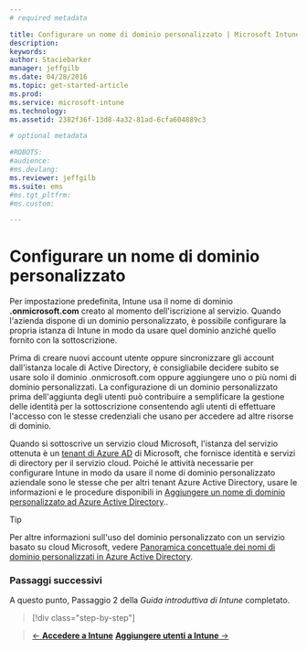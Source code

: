 ```yaml
---
# required metadata

title: Configurare un nome di dominio personalizzato | Microsoft Intune
description:
keywords:
author: Staciebarker
manager: jeffgilb
ms.date: 04/28/2016
ms.topic: get-started-article
ms.prod:
ms.service: microsoft-intune
ms.technology:
ms.assetid: 2382f36f-13d8-4a32-81ad-6cfa604889c3

# optional metadata

#ROBOTS:
#audience:
#ms.devlang:
ms.reviewer: jeffgilb
ms.suite: ems
#ms.tgt_pltfrm:
#ms.custom:

---
```



# Configurare un nome di dominio personalizzato

Per impostazione predefinita, Intune usa il nome di dominio **<domain>.onmicrosoft.com** creato al momento dell'iscrizione al servizio. Quando l'azienda dispone di un dominio personalizzato, è possibile configurare la propria istanza di Intune in modo da usare quel dominio anziché quello fornito con la sottoscrizione.

Prima di creare nuovi account utente oppure sincronizzare gli account dall'istanza locale di Active Directory, è consigliabile decidere subito se usare solo il dominio .onmicrosoft.com oppure aggiungere uno o più nomi di dominio personalizzati. La configurazione di un dominio personalizzato prima dell'aggiunta degli utenti può contribuire a semplificare la gestione delle identità per la sottoscrizione consentendo agli utenti di effettuare l'accesso con le stesse credenziali che usano per accedere ad altre risorse di dominio.

Quando si sottoscrive un servizio cloud Microsoft, l'istanza del servizio ottenuta è un [tenant di Azure AD](http://technet.microsoft.com/library/jj573650.aspx#BKMK_WhatIsAnAzureADTenant) di Microsoft, che fornisce identità e servizi di directory per il servizio cloud. Poiché le attività necessarie per configurare Intune in modo da usare il nome di dominio personalizzato aziendale sono le stesse che per altri tenant Azure Active Directory, usare le informazioni e le procedure disponibili in [Aggiungere un nome di dominio personalizzato ad Azure Active Directory](https://azure.microsoft.com/documentation/articles/active-directory-add-domain/)..

> [!TIP]
> Per altre informazioni sull'uso del dominio personalizzato con un servizio basato su cloud Microsoft, vedere [Panoramica concettuale dei nomi di dominio personalizzati in Azure Active Directory](https://azure.microsoft.com/documentation/articles/active-directory-add-domain-concepts/).

### Passaggi successivi
A questo punto, Passaggio 2 della *Guida introduttiva di Intune* completato.

>[!div class="step-by-step"]

>[&larr; **Accedere a Intune**](.\start-with-a-paid-subscription-to-microsoft-intune-step-1.md)     [**Aggiungere utenti a Intune** &rarr;](.\start-with-a-paid-subscription-to-microsoft-intune-step-3.md)  


<!--HONumber=May16_HO1-->



